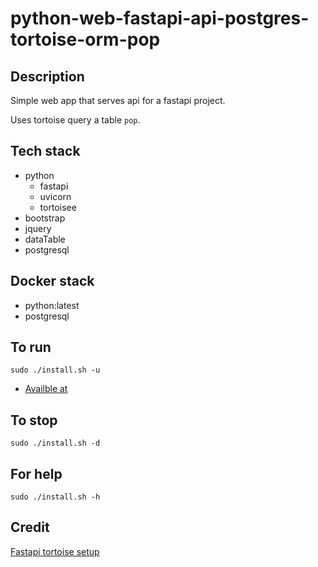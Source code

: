 # python-web-fastapi-api-postgres-tortoise-orm-pop

## Description
Simple web app that serves api
for a fastapi project.

Uses tortoise query a table `pop`.

## Tech stack
- python
  - fastapi
  - uvicorn
  - tortoisee
- bootstrap
- jquery
- dataTable
- postgresql

## Docker stack
- python:latest
- postgresql

## To run
`sudo ./install.sh -u`
- [Availble at](http://localhost/pops)

## To stop
`sudo ./install.sh -d`

## For help
`sudo ./install.sh -h`

## Credit
[Fastapi tortoise setup](https://medium.com/nerd-for-tech/python-tortoise-orm-integration-with-fastapi-c3751d248ce1)
